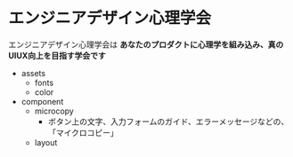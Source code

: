 

# エンジニアデザイン心理学会

エンジニアデザイン心理学会は **あなたのプロダクトに心理学を組み込み、真のUIUX向上を目指す学会です**




- assets
    - fonts
    - color
- component
    - microcopy
        - ボタン上の文字、入力フォームのガイド、エラーメッセージなどの、「マイクロコピー」
    - layout











